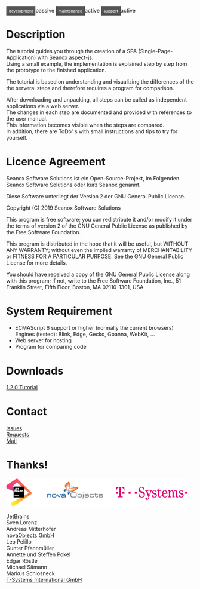 <p class="status">
  <span style="font-size:0.75em; padding:7px 7px 5px 7px; color:#FFFFFF; background:#555555;">development</span><span>passive</span>
  <span style="font-size:0.75em; padding:7px 7px 5px 7px; color:#FFFFFF; background:#555555;">maintenance</span><span>active</span>
  <span style="font-size:0.75em; padding:7px 7px 5px 7px; color:#FFFFFF; background:#555555;">support</span><span>active</span>
</p>

# Description
The tutorial guides you through the creation of a SPA (Single-Page-Application)
with [Seanox aspect-js](https://github.com/seanox/aspect-js).   
Using a small example, the implementation is explained step by step from the
prototype to the finished application.

The tutorial is based on understanding and visualizing the differences of the
the serveral steps and therefore requires a program for comparison.

After downloading and unpacking, all steps can be called as independent
applications via a web server.  
The changes in each step are documented and provided with references to the user
manual.  
This information becomes visible when the steps are compared.  
In addition, there are ToDo' s with small instructions and tips to try for
yourself.


# Licence Agreement
Seanox Software Solutions ist ein Open-Source-Projekt, im Folgenden
Seanox Software Solutions oder kurz Seanox genannt.

Diese Software unterliegt der Version 2 der GNU General Public License.

Copyright (C) 2019 Seanox Software Solutions

This program is free software; you can redistribute it and/or modify it under
the terms of version 2 of the GNU General Public License as published by the
Free Software Foundation.

This program is distributed in the hope that it will be useful, but WITHOUT ANY
WARRANTY; without even the implied warranty of MERCHANTABILITY or FITNESS FOR A
PARTICULAR PURPOSE. See the GNU General Public License for more details.

You should have received a copy of the GNU General Public License along with
this program; if not, write to the Free Software Foundation, Inc., 51 Franklin
Street, Fifth Floor, Boston, MA 02110-1301, USA.


# System Requirement
- ECMAScript 6 support or higher (normally the current browsers)  
  Engines (tested): Blink, Edge, Gecko, Goanna, WebKit, ...
- Web server for hosting  
- Program for comparing code


# Downloads
[1.2.0 Tutorial](https://github.com/seanox/aspect-js-tutorial/archive/1.2.0.zip)


# Contact
[Issues](https://github.com/seanox/aspect-js-tutorial/issues)  
[Requests](https://github.com/seanox/aspect-js-tutorial/pulls)  
[Mail](http://seanox.de/contact)


# Thanks!
<img src="https://raw.githubusercontent.com/seanox/seanox/master/sources/assets/images/thanks.png">

[JetBrains](https://www.jetbrains.com/?from=seanox)  
Sven Lorenz  
Andreas Mitterhofer  
[novaObjects GmbH](https://www.novaobjects.de)  
Leo Pelillo  
Gunter Pfannm&uuml;ller  
Annette und Steffen Pokel  
Edgar R&ouml;stle  
Michael S&auml;mann  
Markus Schlosneck  
[T-Systems International GmbH](https://www.t-systems.com)
